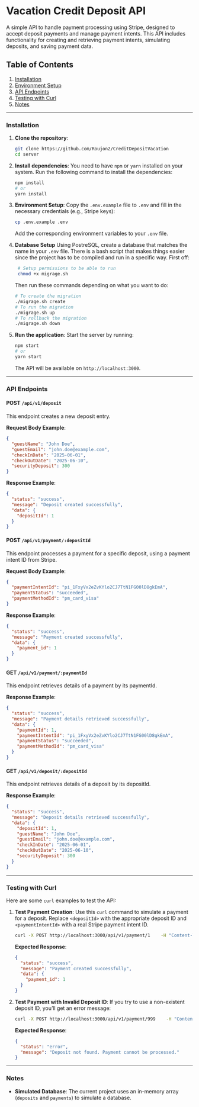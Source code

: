 # Vacation Credit Deposit API

A simple API to handle payment processing using Stripe, designed to accept deposit payments and manage payment intents. This API includes functionality for creating and retrieving payment intents, simulating deposits, and saving payment data.

## Table of Contents
1. [Installation](#installation)
2. [Environment Setup](#environment-setup)
3. [API Endpoints](#api-endpoints)
4. [Testing with Curl](#testing-with-curl)
5. [Notes](#notes)

---

### Installation

1. **Clone the repository**:
   ```bash
   git clone https://github.com/Roujon2/CreditDepositVacation
   cd server
   ```

2. **Install dependencies**:
   You need to have `npm` or `yarn` installed on your system. Run the following command to install the dependencies:
   ```bash
   npm install
   # or
   yarn install
   ```

3. **Environment Setup**:
   Copy the `.env.example` file to `.env` and fill in the necessary credentials (e.g., Stripe keys):
   ```bash
   cp .env.example .env
   ```

   Add the corresponding environment variables to your `.env` file.

4. **Database Setup**
   Using PostreSQL, create a database that matches the name in your `.env` file. There is a bash script that makes things easier since the project has to be compiled and run in a specific way.
   First off:
   ```bash
    # Setup permissions to be able to run
    chmod +x migrage.sh
    ```
    Then run these commands depending on what you want to do:
    ```bash
    # To create the migration
    ./migrage.sh create
    # To run the migration
    ./migrage.sh up
    # To rollback the migration
    ./migrage.sh down
    ```

5. **Run the application**:
   Start the server by running:
   ```bash
   npm start
   # or
   yarn start
   ```

   The API will be available on `http://localhost:3000`.

---

### API Endpoints

#### POST `/api/v1/deposit`
This endpoint creates a new deposit entry.

**Request Body Example**:
```json
{
  "guestName": "John Doe",
  "guestEmail": "john.doe@example.com",
  "checkInDate": "2025-06-01",
  "checkOutDate": "2025-06-10",
  "securityDeposit": 300
}
```

**Response Example**:
```json
{
  "status": "success",
  "message": "Deposit created successfully",
  "data": {
    "depositId": 1
  }
}
```

#### POST `/api/v1/payment/:depositId`
This endpoint processes a payment for a specific deposit, using a payment intent ID from Stripe.

**Request Body Example**:
```json
{
  "paymentIntentId": "pi_1FxyVx2eZvKYlo2CJ7TtN1FG00lD8gkEmA",
  "paymentStatus": "succeeded",
  "paymentMethodId": "pm_card_visa"
}
```

**Response Example**:
```json
{
  "status": "success",
  "message": "Payment created successfully",
  "data": {
    "payment_id": 1
  }
}
```

#### GET `/api/v1/payment/:paymentId`
This endpoint retrieves details of a payment by its paymentId.

**Response Example**:
```json
{
  "status": "success",
  "message": "Payment details retrieved successfully",
  "data": {
    "paymentId": 1,
    "paymentIntentId": "pi_1FxyVx2eZvKYlo2CJ7TtN1FG00lD8gkEmA",
    "paymentStatus": "succeeded",
    "paymentMethodId": "pm_card_visa"
  }
}
```

#### GET `/api/v1/deposit/:depositId`
This endpoint retrieves details of a deposit by its depositId.

**Response Example**:
```json
{
  "status": "success",
  "message": "Deposit details retrieved successfully",
  "data": {
    "depositId": 1,
    "guestName": "John Doe",
    "guestEmail": "john.doe@example.com",
    "checkInDate": "2025-06-01",
    "checkOutDate": "2025-06-10",
    "securityDeposit": 300
  }
}
```

---

### Testing with Curl

Here are some `curl` examples to test the API:

1. **Test Payment Creation**:
   Use this `curl` command to simulate a payment for a deposit. Replace `<depositId>` with the appropriate deposit ID and `<paymentIntentId>` with a real Stripe payment intent ID.

   ```bash
   curl -X POST http://localhost:3000/api/v1/payment/1    -H "Content-Type: application/json"    -d '{"paymentIntentId": "pi_1FxyVx2eZvKYlo2CJ7TtN1FG00lD8gkEmA", "paymentStatus": "succeeded", "paymentMethodId": "pm_card_visa"}'
   ```

   **Expected Response**:
   ```json
   {
     "status": "success",
     "message": "Payment created successfully",
     "data": {
       "payment_id": 1
     }
   }
   ```

2. **Test Payment with Invalid Deposit ID**:
   If you try to use a non-existent deposit ID, you’ll get an error message:
   ```bash
   curl -X POST http://localhost:3000/api/v1/payment/999    -H "Content-Type: application/json"    -d '{"paymentIntentId": "pi_1FxyVx2eZvKYlo2CJ7TtN1FG00lD8gkEmA", "paymentStatus": "succeeded", "paymentMethodId": "pm_card_visa"}'
   ```

   **Expected Response**:
   ```json
   {
     "status": "error",
     "message": "Deposit not found. Payment cannot be processed."
   }
   ```

---

### Notes
  
- **Simulated Database**: The current project uses an in-memory array (`deposits` and `payments`) to simulate a database.